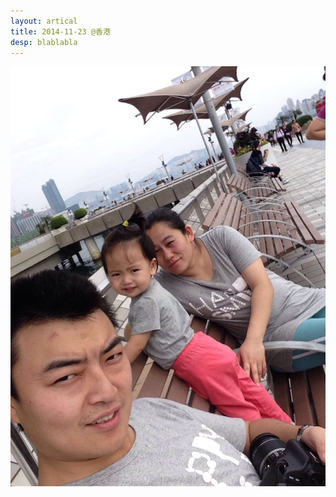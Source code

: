```yaml
---
layout: artical
title: 2014-11-23 @香港
desp: blablabla
---
```


![香港太平山顶](../images/hongkong/hk1.jpg)

